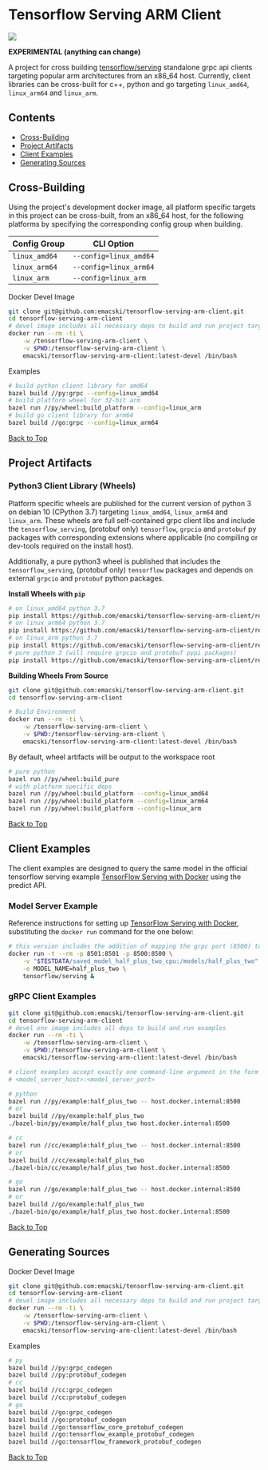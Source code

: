 Tensorflow Serving ARM Client
=============================
![](https://github.com/emacski/tensorflow-serving-arm-client/workflows/Build/badge.svg)

**EXPERIMENTAL (anything can change)**

A project for cross building [tensorflow/serving](https://github.com/tensorflow/serving)
standalone grpc api clients targeting popular arm architectures from an x86_64 host.
Currently, client libraries can be cross-built for c++, python and go targeting
`linux_amd64`, `linux_arm64` and `linux_arm`.

## Contents
* [Cross-Building](#cross-building)
* [Project Artifacts](#project-artifacts)
* [Client Examples](#client-examples)
* [Generating Sources](#generating-sources)

## Cross-Building

Using the project's development docker image, all platform specific targets in this
project can be cross-built, from an x86_64 host, for the following platforms by
specifying the corresponding config group when building.

| Config Group | CLI Option |
|--------------|----------|
| `linux_amd64` | `--config=linux_amd64` |
| `linux_arm64` | `--config=linux_arm64` |
| `linux_arm` | `--config=linux_arm` |

Docker Devel Image
```sh
git clone git@github.com:emacski/tensorflow-serving-arm-client.git
cd tensorflow-serving-arm-client
# devel image includes all necessary deps to build and run project targets
docker run --rm -ti \
    -w /tensorflow-serving-arm-client \
    -v $PWD:/tensorflow-serving-arm-client \
    emacski/tensorflow-serving-arm-client:latest-devel /bin/bash
```

Examples
```sh
# build python client library for amd64
bazel build //py:grpc --config=linux_amd64
# build platform wheel for 32-bit arm
bazel run //py/wheel:build_platform --config=linux_arm
# build go client library for arm64
bazel build //go:grpc --config=linux_arm64
```

[Back to Top](#contents)

## Project Artifacts
### Python3 Client Library (Wheels)

Platform specific wheels are published for the current version of python 3
on debian 10 (CPython 3.7) targeting `linux_amd64`, `linux_arm64` and `linux_arm`.
These wheels are full self-contained grpc client libs and include the
`tensorflow_serving`, (protobuf only) `tensorflow`, `grpcio` and `protobuf` py
packages with corresponding extensions where applicable (no compiling or dev-tools
required on the install host).

Additionally, a pure python3 wheel is published that includes the `tensorflow_serving`,
(protobuf only) `tensorflow` packages and depends on external `grpcio` and
`protobuf` python packages.

**Install Wheels with `pip`**
```sh
# on linux_amd64 python 3.7
pip install https://github.com/emacski/tensorflow-serving-arm-client/releases/download/2.4.1/tensorflow_serving_arm_client-2.4.1-cp37-none-manylinux2014_x86_64.whl
# on linux_arm64 python 3.7
pip install https://github.com/emacski/tensorflow-serving-arm-client/releases/download/2.4.1/tensorflow_serving_arm_client-2.4.1-cp37-none-manylinux2014_aarch64.whl
# on linux_arm python 3.7
pip install https://github.com/emacski/tensorflow-serving-arm-client/releases/download/2.4.1/tensorflow_serving_arm_client-2.4.1-cp37-none-manylinux2014_armv7l.whl
# pure python 3 (will require grpcio and protobuf pypi packages)
pip install https://github.com/emacski/tensorflow-serving-arm-client/releases/download/2.4.1/tensorflow_serving_arm_client-2.4.1-py3-none-any.whl
```

**Building Wheels From Source**
```sh
git clone git@github.com:emacski/tensorflow-serving-arm-client.git
cd tensorflow-serving-arm-client

# Build Environment
docker run --rm -ti \
    -w /tensorflow-serving-arm-client \
    -v $PWD:/tensorflow-serving-arm-client \
    emacski/tensorflow-serving-arm-client:latest-devel /bin/bash
```
By default, wheel artifacts will be output to the workspace root
```sh
# pure python
bazel run //py/wheel:build_pure
# with platform specific deps
bazel run //py/wheel:build_platform --config=linux_amd64
bazel run //py/wheel:build_platform --config=linux_arm64
bazel run //py/wheel:build_platform --config=linux_arm
```

[Back to Top](#contents)

## Client Examples

The client examples are designed to query the same model in the official tensorflow serving example
[TensorFlow Serving with Docker](https://www.tensorflow.org/tfx/serving/docker) using the predict API.

### Model Server Example
Reference instructions for setting up [TensorFlow Serving with Docker](https://www.tensorflow.org/tfx/serving/docker),
substituting the `docker run` command for the one below:
```sh
# this version includes the addition of mapping the grpc port (8500) to the host
docker run -t --rm -p 8501:8501 -p 8500:8500 \
    -v "$TESTDATA/saved_model_half_plus_two_cpu:/models/half_plus_two" \
    -e MODEL_NAME=half_plus_two \
    tensorflow/serving &
```

### gRPC Client Examples
```sh
git clone git@github.com:emacski/tensorflow-serving-arm-client.git
cd tensorflow-serving-arm-client
# devel env image includes all deps to build and run examples
docker run --rm -ti \
    -w /tensorflow-serving-arm-client \
    -v $PWD:/tensorflow-serving-arm-client \
    emacski/tensorflow-serving-arm-client:latest-devel /bin/bash

# client examples accept exactly one command-line argument in the form of:
# <model_server_host>:<model_server_port>

# python
bazel run //py/example:half_plus_two -- host.docker.internal:8500
# or
bazel build //py/example:half_plus_two
./bazel-bin/py/example/half_plus_two host.docker.internal:8500

# cc
bazel run //cc/example:half_plus_two -- host.docker.internal:8500
# or
bazel build //cc/example:half_plus_two
./bazel-bin/cc/example/half_plus_two host.docker.internal:8500

# go
bazel run //go/example:half_plus_two -- host.docker.internal:8500
# or
bazel build //go/example:half_plus_two
./bazel-bin/go/example/half_plus_two host.docker.internal:8500
```

[Back to Top](#contents)

## Generating Sources

Docker Devel Image
```sh
git clone git@github.com:emacski/tensorflow-serving-arm-client.git
cd tensorflow-serving-arm-client
# devel image includes all necessary deps to build and run project targets
docker run --rm -ti \
    -w /tensorflow-serving-arm-client \
    -v $PWD:/tensorflow-serving-arm-client \
    emacski/tensorflow-serving-arm-client:latest-devel /bin/bash
```

Examples
```sh
# py
bazel build //py:grpc_codegen
bazel build //py:protobuf_codegen
# cc
bazel build //cc:grpc_codegen
bazel build //cc:protobuf_codegen
# go
bazel build //go:grpc_codegen
bazel build //go:protobuf_codegen
bazel build //go:tensorflow_core_protobuf_codegen
bazel build //go:tensorflow_example_protobuf_codegen
bazel build //go:tensorflow_framework_protobuf_codegen
```

[Back to Top](#contents)
